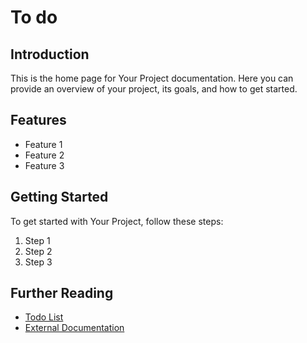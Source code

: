 # To do

## Introduction

This is the home page for Your Project documentation. Here you can provide an overview of your project, its goals, and how to get started.

## Features

- Feature 1
- Feature 2
- Feature 3

## Getting Started

To get started with Your Project, follow these steps:

1. Step 1
2. Step 2
3. Step 3

## Further Reading

- [Todo List](todo.md)
- [External Documentation](https://example.com)